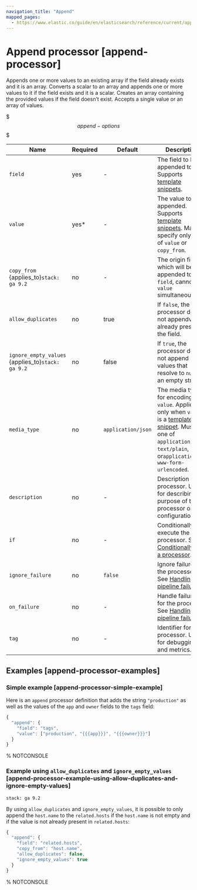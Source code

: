 ```yaml
---
navigation_title: "Append"
mapped_pages:
  - https://www.elastic.co/guide/en/elasticsearch/reference/current/append-processor.html
---
```


# Append processor [append-processor]


Appends one or more values to an existing array if the field already exists and it is an array. Converts a scalar to an array and appends one or more values to it if the field exists and it is a scalar. Creates an array containing the provided values if the field doesn’t exist. Accepts a single value or an array of values.

$$$append-options$$$

| Name | Required | Default | Description |
| --- | --- | --- | --- |
| `field` | yes | - | The field to be appended to. Supports [template snippets](docs-content://manage-data/ingest/transform-enrich/ingest-pipelines.md#template-snippets). |
| `value` | yes* | - | The value to be appended. Supports [template snippets](docs-content://manage-data/ingest/transform-enrich/ingest-pipelines.md#template-snippets). May specify only one of `value` or `copy_from`. |
| `copy_from` {applies_to}`stack: ga 9.2` | no | - | The origin field which will be appended to `field`, cannot set `value` simultaneously. |
| `allow_duplicates` | no | true | If `false`, the processor does not appendvalues already present in the field. |
| `ignore_empty_values` {applies_to}`stack: ga 9.2` | no | false | If `true`, the processor does not append values that resolve to `null` or an empty string.
| `media_type` | no | `application/json` | The media type for encoding `value`. Applies only when `value` is a [template snippet](docs-content://manage-data/ingest/transform-enrich/ingest-pipelines.md#template-snippets). Must be one of `application/json`, `text/plain`, or`application/x-www-form-urlencoded`. |
| `description` | no | - | Description of the processor. Useful for describing the purpose of the processor or its configuration. |
| `if` | no | - | Conditionally execute the processor. See [Conditionally run a processor](docs-content://manage-data/ingest/transform-enrich/ingest-pipelines.md#conditionally-run-processor). |
| `ignore_failure` | no | `false` | Ignore failures for the processor. See [Handling pipeline failures](docs-content://manage-data/ingest/transform-enrich/ingest-pipelines.md#handling-pipeline-failures). |
| `on_failure` | no | - | Handle failures for the processor. See [Handling pipeline failures](docs-content://manage-data/ingest/transform-enrich/ingest-pipelines.md#handling-pipeline-failures). |
| `tag` | no | - | Identifier for the processor. Useful for debugging and metrics. |

## Examples [append-processor-examples]

### Simple example [append-processor-simple-example]

Here is an `append` processor definition that adds the string `"production"` as well as the values of the `app` and `owner` fields to the `tags` field:

```js
{
  "append": {
    "field": "tags",
    "value": ["production", "{{{app}}}", "{{{owner}}}"]
  }
}
```
%  NOTCONSOLE

### Example using `allow_duplicates` and `ignore_empty_values` [append-processor-example-using-allow-duplicates-and-ignore-empty-values]

```{applies_to}
stack: ga 9.2
```

By using `allow_duplicates` and `ignore_empty_values`, it is possible to only append the `host.name` to the `related.hosts` if the `host.name` is not empty and if the value is not already present in `related.hosts`:

```js
{
  "append": {
    "field": "related.hosts",
    "copy_from": "host.name",
    "allow_duplicates": false,
    "ignore_empty_values": true
  }
}
```
%  NOTCONSOLE
